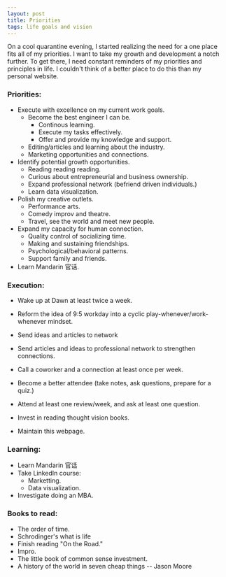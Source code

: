 ```yaml
---
layout: post
title: Priorities 
tags: life goals and vision
---
```


On a cool quarantine evening, I started realizing the need for a one place fits all of my priorities. I want to take my growth and development a notch further. To get there, I need constant reminders of my priorities and principles in life. I couldn't think of a better place to do this than my personal website. 

### Priorities:
* Execute with excellence on my current work goals.
	* Become the best engineer I can be.
		* Continous learning.
		* Execute my tasks effectively.
		* Offer and provide my knowledge and support.
	* Editing/articles and learning about the industry.
	* Marketing opportunities and connections.
* Identify potential growth opportunities.
	* Reading reading reading.
	* Curious about entrepreneurial and business ownership.
	* Expand professional network (befriend driven individuals.)
	* Learn data visualization.
* Polish my creative outlets.
	* Performance arts.
	* Comedy improv and theatre.
	* Travel, see the world and meet new people.
* Expand my capacity for human connection.
	* Quality control of socializing time.
	* Making and sustaining friendships.
	* Psychological/behavioral patterns.
	* Support family and friends.
* Learn Mandarin 官话.


### Execution:
* Wake up at Dawn at least twice a week.
* Reform the idea of 9:5 workday into a cyclic play-whenever/work-whenever mindset.

* Send ideas and articles to network
* Send articles and ideas to professional network to strengthen connections.
* Call a coworker and a connection at least once per week.

* Become a better attendee (take notes, ask questions, prepare for a quiz.)
* Attend at least one review/week, and ask at least one question.

* Invest in reading thought vision books.
* Maintain this webpage.


	
### Learning:
* Learn Mandarin 官话
* Take LinkedIn course:
	* Marketting.
	* Data visualization.
* Investigate doing an MBA.


### Books to read:
* The order of time.
* Schrodinger's what is life
* Finish reading "On the Road."
* Impro.
* The little book of common sense investment.
* A history of the world in seven cheap things -- Jason Moore




